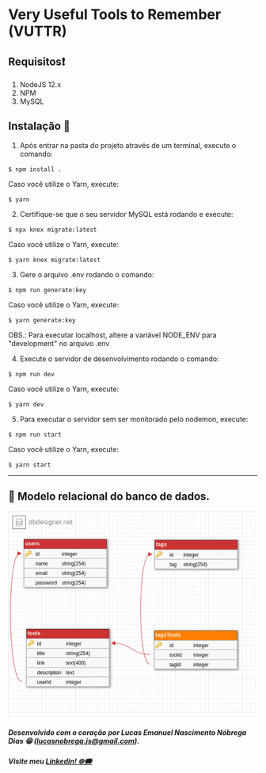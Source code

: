 # Very Useful Tools to Remember (VUTTR)

## Requisitos❗

1. NodeJS 12.x
2. NPM 
2. MySQL 

## Instalação 📝

1. Após entrar na pasta do projeto através de um terminal, execute o comando:

```
$ npm install .
```

Caso você utilize o Yarn, execute:

```
$ yarn
```

2. Certifique-se que o seu servidor MySQL está rodando e execute:

```
$ npx knex migrate:latest
```

Caso você utilize o Yarn, execute:

```
$ yarn knex migrate:latest
```

3. Gere o arquivo .env rodando o comando:

```
$ npm run generate:key
```

Caso você utilize o Yarn, execute:

```
$ yarn generate:key
```

OBS.: Para executar localhost, altere a variável NODE_ENV para "development" no arquivo .env


4. Execute o servidor de desenvolvimento rodando o comando:

```
$ npm run dev
```

Caso você utilize o Yarn, execute:

```
$ yarn dev
```

5. Para executar o servidor sem ser monitorado pelo nodemon, execute:

```
$ npm run start
```

Caso você utilize o Yarn, execute:

```
$ yarn start
```

<hr/>

## 💾 Modelo relacional do banco de dados.
![GitHub Logo](https://raw.githubusercontent.com/lucasemn1/vuttr/master/public/database_model.png)

##### Desenvolvido com o coração por Lucas Emanuel Nascimento Nóbrega Dias 😁 (lucasnobrega.js@gmail.com).
##### Visite meu [Linkedin! 🌐🗯](https://www.linkedin.com/in/lucas-emn/) 